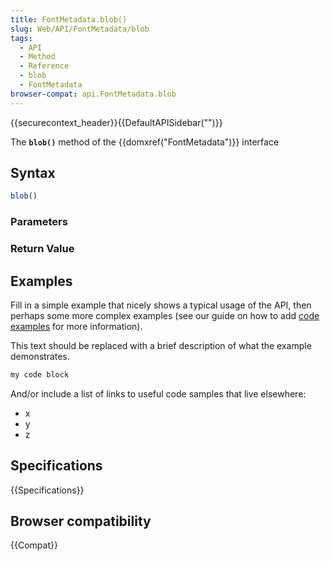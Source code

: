 ```yaml
---
title: FontMetadata.blob()
slug: Web/API/FontMetadata/blob
tags:
  - API
  - Method
  - Reference
  - blob
  - FontMetadata
browser-compat: api.FontMetadata.blob
---
```

{{securecontext_header}}{{DefaultAPISidebar("")}}

The **`blob()`** method of the {{domxref("FontMetadata")}} interface 

## Syntax

```js
blob()
```

### Parameters



### Return Value



## Examples

Fill in a simple example that nicely shows a typical usage of the API, then perhaps some more complex examples (see our guide on how to add [code examples](/en-US/docs/MDN/Contribute/Structures/Code_examples) for more information).

This text should be replaced with a brief description of what the example demonstrates.

```js
my code block
```

And/or include a list of links to useful code samples that live elsewhere:

*   x
*   y
*   z

## Specifications

{{Specifications}}

## Browser compatibility

{{Compat}}

